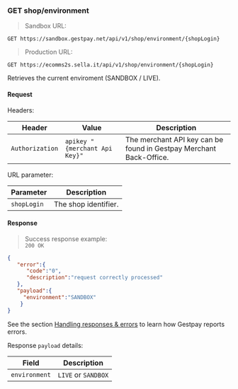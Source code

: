 ### GET shop/environment


> Sandbox URL:

```
GET https://sandbox.gestpay.net/api/v1/shop/environment/{shopLogin}
```

> Production URL: 

```
GET https://ecomms2s.sella.it/api/v1/shop/environment/{shopLogin}
```

Retrieves the current enviroment (SANDBOX / LIVE).
 

#### Request 

Headers: 

| Header          | Value                         | Description                                                        |
| --------------- | ----------------------------- | ------------------------------------------------------------------ |
| `Authorization` | `apikey "{merchant Api Key}"` | The merchant API key can be found in Gestpay Merchant Back-Office. |

URL parameter: 

| Parameter | Description | 
| --------- | ----------- | 
| `shopLogin` | The shop identifier. | 

#### Response 

> Success response example:<br>
> `200 OK`

```json
{
   "error":{  
      "code":"0",
      "description":"request correctly processed"
   },
   "payload":{    
     "environment":"SANDBOX" 
    }
}
```

See the section [Handling responses & errors](#handling-responses-amp-errors) to learn how Gestpay reports errors.

Response `payload` details:


| Field          | Description 
| -------------- | -----------
| `environment` | `LIVE` or `SANDBOX` 
